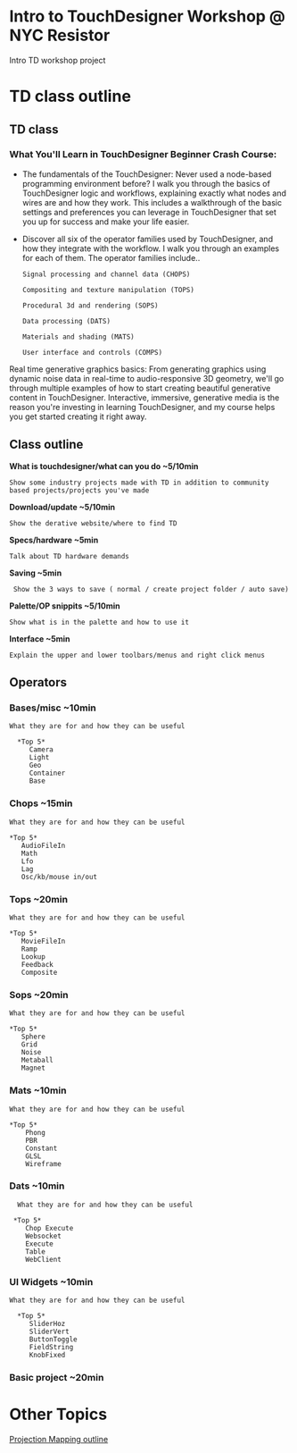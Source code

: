 # Intro to TouchDesigner Workshop @ NYC Resistor
Intro TD workshop project

# TD class outline

## **TD class**

### **What You'll Learn in TouchDesigner Beginner Crash Course:**

- The fundamentals of the TouchDesigner: Never used a node-based programming environment before? I walk you through the basics of TouchDesigner logic and workflows, explaining exactly what nodes and wires are and how they work. This includes a walkthrough of the basic settings and preferences you can leverage in TouchDesigner that set you up for success and make your life easier.
- Discover all six of the operator families used by TouchDesigner, and how they integrate with the workflow. I walk you through an examples for each of them. The operator families include..

      Signal processing and channel data (CHOPS)

      Compositing and texture manipulation (TOPS)

      Procedural 3d and rendering (SOPS)

      Data processing (DATS)

      Materials and shading (MATS)

      User interface and controls (COMPS)

Real time generative graphics basics: From generating graphics using dynamic noise data in real-time to audio-responsive 3D geometry, we'll go through multiple examples of how to start creating beautiful generative content in TouchDesigner. Interactive, immersive, generative media is the reason you're investing in learning TouchDesigner, and my course helps you get started creating it right away.

## **Class outline**

**What is touchdesigner/what can you do ~5/10min**

    Show some industry projects made with TD in addition to community based projects/projects you've made

**Download/update ~5/10min**

    Show the derative website/where to find TD

**Specs/hardware ~5min**

    Talk about TD hardware demands

**Saving ~5min**

     Show the 3 ways to save ( normal / create project folder / auto save)

**Palette/OP snippits ~5/10min**

    Show what is in the palette and how to use it

**Interface ~5min**

    Explain the upper and lower toolbars/menus and right click menus
 
## **Operators**

### **Bases/misc ~10min**

    What they are for and how they can be useful

      *Top 5*
         Camera
         Light
         Geo
         Container
         Base

### **Chops ~15min**

    What they are for and how they can be useful

    *Top 5*
       AudioFileIn
       Math
       Lfo
       Lag
       Osc/kb/mouse in/out

### **Tops ~20min**

    What they are for and how they can be useful

    *Top 5*
       MovieFileIn
       Ramp
       Lookup
       Feedback
       Composite

### **Sops ~20min**

    What they are for and how they can be useful

    *Top 5*
       Sphere
       Grid
       Noise
       Metaball
       Magnet

### **Mats ~10min**

    What they are for and how they can be useful

    *Top 5*
        Phong
        PBR
        Constant
        GLSL 
        Wireframe

### **Dats ~10min**

      What they are for and how they can be useful

     *Top 5*
        Chop Execute
        Websocket
        Execute
        Table
        WebClient

### **UI Widgets ~10min**

    What they are for and how they can be useful

      *Top 5*
         SliderHoz
         SliderVert
         ButtonToggle
         FieldString             
         KnobFixed

### **Basic project ~20min**

# Other Topics

[Projection Mapping outline](https://www.notion.so/Projection-Mapping-outline-b022e0b9b098499ca334642dccc8b147)
